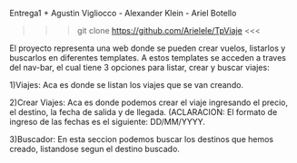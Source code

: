 Entrega1 + Agustin Vigliocco - Alexander Klein - Ariel Botello

>>>   git clone https://github.com/Arielele/TpViaje    <<<

El proyecto representa una web donde se pueden crear vuelos, listarlos y buscarlos en diferentes templates. A estos templates se acceden a traves del nav-bar, el cual tiene 3 opciones para listar, crear y buscar viajes:

1)Viajes: Aca es donde se listan los viajes que se van creando.

2)Crear Viajes: Aca es donde podemos crear el viaje ingresando el precio, el destino, la fecha de salida y de llegada. (ACLARACION: El formato de ingreso de las fechas es el siguiente: DD/MM/YYYY.

3)Buscador: En esta seccion podemos buscar los destinos que hemos creado, listandose segun el destino buscado.
